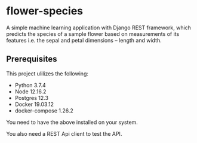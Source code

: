 # flower-species

A simple machine learning application with Django REST framework, which predicts the species of a sample flower based on measurements of its features i.e. the sepal and petal dimensions – length and width.

## Prerequisites

This project ulilizes the following:

* Python 3.7.4
* Node 12.16.2
* Postgres 12.3
* Docker 19.03.12
* docker-compose 1.26.2

You need to have the above installed on your system.

You also need a REST Api client to test the API.



